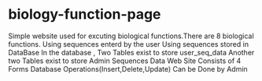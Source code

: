 # biology-function-page
Simple website used for excuting biological functions.There are 8 biological functions.    Using sequences enterd by the user     Using sequences stored in DataBase    In the database , Two Tables exist to store user_seq_data    Another two Tables exist to store Admin Sequences Data   Web Site Consists of  4 Forms  Database Operations(Insert,Delete,Update) Can be Done by Admin
